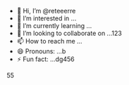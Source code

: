 - 👋 Hi, I’m @reteeerre
- 👀 I’m interested in ...
- 🌱 I’m currently learning ...
- 💞️ I’m looking to collaborate on ...123
- 📫 How to reach me ...
- 😄 Pronouns: ...b
- ⚡ Fun fact: ...dg456

<!---
reteeerre/reteeerre is a ✨ special ✨ repository because its `README.md` (this file) appears on your GitHub profile8876.
You can click the Preview link to take a look at your changes.пd
--->
55
